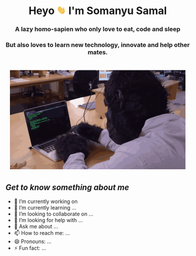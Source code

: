 <h1 align="center">Heyo <img src= "./Assests/Hi.gif" width="25px"> I'm Somanyu Samal</h1>

<h3 align="center">A lazy homo-sapien who only love to eat, code and sleep</h3>
<h3 align="center">But also loves to learn new technology, innovate and help other mates.</h3>
<h1 align="center"><img src="Assests/homo.gif"></h1>

## *Get to know something about me* 

- 🔭 I’m currently working on
- 🌱 I’m currently learning ...
- 👯 I’m looking to collaborate on ...
- 🤔 I’m looking for help with ...
- 💬 Ask me about ...
- 📫 How to reach me: ...
- 😄 Pronouns: ...
- ⚡ Fun fact: ...

